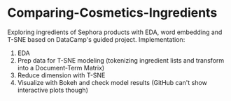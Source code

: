 # Comparing-Cosmetics-Ingredients
Exploring ingredients of Sephora products with EDA, word embedding and T-SNE based on DataCamp's guided project. 
Implementation: 
1. EDA
2. Prep data for T-SNE modeling (tokenizing ingredient lists and transform into a Document-Term Matrix)
3. Reduce dimension with T-SNE
4. Visualize with Bokeh and check model results (GitHub can't show interactive plots though)
